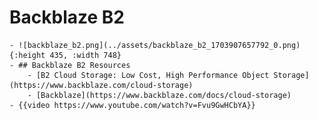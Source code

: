 # Backblaze B2
	- ![backblaze_b2.png](../assets/backblaze_b2_1703907657792_0.png){:height 435, :width 748}
	- ## Backblaze B2 Resources
		- [B2 Cloud Storage: Low Cost, High Performance Object Storage](https://www.backblaze.com/cloud-storage)
		- [Backblaze](https://www.backblaze.com/docs/cloud-storage)
	- {{video https://www.youtube.com/watch?v=Fvu9GwHCbYA}}
